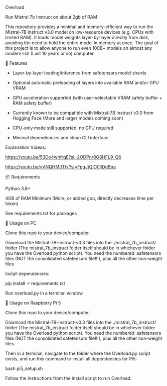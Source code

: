 Overload

Run Mistral 7b Instruct on about 2gb of RAM

This repository provides a minimal and memory-efficient way to run the Mistral-7B Instruct v3.0 model on low-resource devices (e.g. CPUs with limited RAM). It loads model weights layer-by-layer directly from disk, avoiding the need to hold the entire model in memory at once. The goal of this project is to allow anyone to run even 100B+ models on almost any modern-ish (Last 10 years or so) computer.

🔧 Features

- Layer-by-layer loading/inference from safetensors model shards

- Optional automatic preloading of layers into available RAM and/or GPU VRAM

- GPU acceleration supported (with user-selectable VRAM safety buffer + RAM safety buffer)

- Currently known to be compatible with Mistral-7B Instruct v3.0 from Hugging Face (More and larger models coming soon)

- CPU-only mode still supported, no GPU required

- Minimal dependencies and clean CLI interface


Explanation Videos:

https://youtu.be/53Do4whfrqE?si=2ODPnr8G8HFL9-Q6

https://youtu.be/yVNQHMtITfk?si=FpgJtQlO0lIDdBqa


📦 Requirements

Python 3.8+

4GB of RAM Minimum (More, or added gpu, directly decreases time per token)

See requirements.txt for packages



🚀 Usage on PC

Clone this repo to your device/computer.

Download the Mistral-7B-Instruct-v0.3 files into the ./mistral_7b_instruct/ folder (The mistral_7b_instruct folder itself should be in whichever folder you have the Overload python script). You need the numbered .safetensors files (NOT the consolidated safetensors file!!!), plus all the other non-weight files

Install dependencies:

pip install -r requirements.txt

Run overload.py in a terminal window



🚀 Usage on Raspberry Pi 5

Clone this repo to your device/computer.

Download the Mistral-7B-Instruct-v0.3 files into the ./mistral_7b_instruct/ folder (The mistral_7b_instruct folder itself should be in whichever folder you have the Overload python script). You need the numbered .safetensors files (NOT the consolidated safetensors file!!!), plus all the other non-weight files

Then in a terminal, navigate to the folder where the Overload.py script exists, and run this command to install all dependencies for Pi5:

bash pi5_setup.sh

Follow the instructions from the install script to run Overload.
